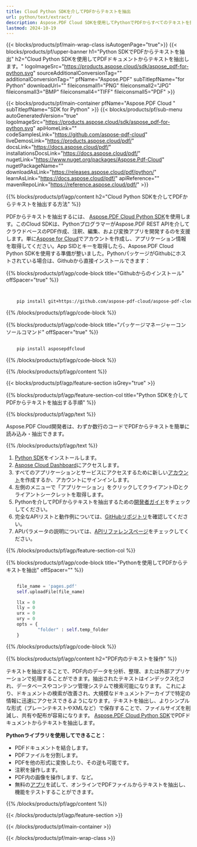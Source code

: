 ```yaml
---
title: Cloud Python SDKを介してPDFからテキストを抽出
url: python/text/extract/
description: Aspose.PDF Cloud SDKを使用してPythonでPDFからすべてのテキストを抽出します。コンテンツを精密に解析。
lastmod: 2024-10-19
---
```


{{< blocks/products/pf/main-wrap-class isAutogenPage="true">}}
{{< blocks/products/pf/upper-banner h1="Python SDKでPDFからテキストを抽出" h2="Cloud Python SDKを使用してPDFドキュメントからテキストを抽出します。" logoImageSrc="https://products.aspose.cloud/sdk/aspose_pdf-for-python.svg" sourceAdditionalConversionTag="" additionalConversionTag="" pfName="Aspose.PDF" subTitlepfName="for Python" downloadUrl="" fileiconsmall1="PNG" fileiconsmall2="JPG" fileiconsmall3="BMP" fileiconsmall4="TIFF" fileiconsmall5="PDF" >}}

{{< blocks/products/pf/main-container pfName="Aspose.PDF Cloud " subTitlepfName="SDK for Python" >}}
{{< blocks/products/pf/sub-menu autoGeneratedVersion="true" logoImageSrc="https://products.aspose.cloud/sdk/aspose_pdf-for-python.svg" apiHomeLink="" codeSamplesLink="https://github.com/aspose-pdf-cloud" liveDemosLink="https://products.aspose.cloud/pdf/" docsLink="https://docs.aspose.cloud/pdf/" installationsDocsLink="https://docs.aspose.cloud/pdf/" nugetLink="https://www.nuget.org/packages/Aspose.Pdf-Cloud" nugetPackageName="" downloadAsLink="https://releases.aspose.cloud/pdf/python/" learnAsLink="https://docs.aspose.cloud/pdf/" apiReference="" mavenRepoLink="https://reference.aspose.cloud/pdf/" >}}

{{% blocks/products/pf/agp/content h2="Cloud Python SDKを介してPDFからテキストを抽出する方法" %}}

PDFからテキストを抽出するには、
[Aspose.PDF Cloud Python SDK](https://products.aspose.cloud/pdf/python/)を使用します。このCloud SDKは、PythonプログラマーがAspose.PDF REST APIを介してクラウドベースのPDF作成、注釈、編集、および変換アプリを開発するのを支援します。単に[Aspose for Cloud](https://dashboard.aspose.cloud/#/apps)でアカウントを作成し、アプリケーション情報を取得してください。App SIDとキーを取得したら、Aspose.PDF Cloud Python SDKを使用する準備が整いました。PythonパッケージがGithubにホストされている場合は、Githubから直接インストールできます：

{{% blocks/products/pf/agp/code-block title="Githubからのインストール" offSpacer="true" %}}

```bash

     
    pip install git+https://github.com/aspose-pdf-cloud/aspose-pdf-cloud-python.git


```

{{% /blocks/products/pf/agp/code-block %}}

{{% blocks/products/pf/agp/code-block title="パッケージマネージャーコンソールコマンド" offSpacer="true" %}}

```bash
     
    pip install asposepdfcloud

```

{{% /blocks/products/pf/agp/code-block %}}

{{% /blocks/products/pf/agp/content %}}

{{< blocks/products/pf/agp/feature-section isGrey="true" >}}

{{% blocks/products/pf/agp/feature-section-col title="Python SDKを介してPDFからテキストを抽出する手順" %}}

{{% blocks/products/pf/agp/text %}}

Aspose.PDF Cloud開発者は、わずか数行のコードでPDFからテキストを簡単に読み込み・抽出できます。

{{% /blocks/products/pf/agp/text %}}

1. [Python SDK](https://pypi.org/project/asposepdfcloud/)をインストールします。
1. [Aspose Cloud Dashboard](https://dashboard.aspose.cloud/)にアクセスします。
1. すべてのアプリケーションとサービスにアクセスするために新しい[アカウント](https://docs.aspose.cloud/display/storagecloud/Creating+and+Managing+Account)を作成するか、アカウントにサインインします。
1. 左側のメニューで「アプリケーション」をクリックしてクライアントIDとクライアントシークレットを取得します。
1. Pythonを介してPDFからテキストを抽出するための[開発者ガイド](https://docs.aspose.cloud/pdf/developer-guide/)をチェックしてください。
1. 完全なAPIリストと動作例については、[GitHubリポジトリ](https://github.com/aspose-pdf-cloud/aspose-pdf-cloud-python/)を確認してください。
1. APIパラメータの説明については、[APIリファレンスページ](https://reference.aspose.cloud/pdf/#/Document)をチェックしてください。

{{% /blocks/products/pf/agp/feature-section-col %}}

{{% blocks/products/pf/agp/code-block title="Pythonを使用してPDFからテキストを抽出" offSpacer="" %}}

```python

    file_name = 'pages.pdf'
    self.uploadFile(file_name)

    llx = 0
    lly = 0
    urx = 0
    ury = 0
    opts = {
            "folder" : self.temp_folder
    }
```

{{% /blocks/products/pf/agp/code-block %}}

{{% blocks/products/pf/agp/content h2="PDF内のテキストを操作" %}}

テキストを抽出することで、PDF内のデータを分析、整理、または外部アプリケーションで処理することができます。抽出されたテキストはインデックス化され、データベースやコンテンツ管理システムで検索可能になります。
これにより、ドキュメントの検索が改善され、大規模なドキュメントアーカイブで特定の情報に迅速にアクセスできるようになります。テキストを抽出し、よりシンプルな形式（プレーンテキストやXMLなど）で保存することで、ファイルサイズを削減し、共有や配布が容易になります。
[Aspose.PDF Cloud Python SDK](https://products.aspose.cloud/pdf/python/)でPDFドキュメントからテキストを抽出します。

**Pythonライブラリを使用してできること：**

+ PDFドキュメントを結合します。
+ PDFファイルを分割します。
+ PDFを他の形式に変換したり、その逆も可能です。
+ 注釈を操作します。
+ PDF内の画像を操作します、など。
+ 無料の[アプリ](https://products.aspose.app/pdf/parser)を試して、オンラインでPDFファイルからテキストを抽出し、機能をテストすることができます。

{{% /blocks/products/pf/agp/content %}}

{{< /blocks/products/pf/agp/feature-section >}}


{{< /blocks/products/pf/main-container >}}

{{< /blocks/products/pf/main-wrap-class >}}
